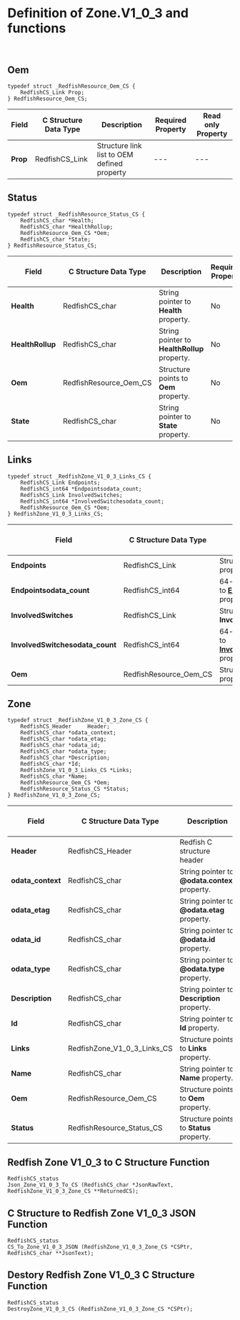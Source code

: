 # Definition of Zone.V1_0_3 and functions<br><br>

## Oem
    typedef struct _RedfishResource_Oem_CS {
        RedfishCS_Link Prop;
    } RedfishResource_Oem_CS;

|Field |C Structure Data Type|Description |Required Property|Read only Property
| ---  | --- | --- | --- | ---
|**Prop**|RedfishCS_Link| Structure link list to OEM defined property| ---| ---


## Status
    typedef struct _RedfishResource_Status_CS {
        RedfishCS_char *Health;
        RedfishCS_char *HealthRollup;
        RedfishResource_Oem_CS *Oem;
        RedfishCS_char *State;
    } RedfishResource_Status_CS;

|Field |C Structure Data Type|Description |Required Property|Read only Property
| ---  | --- | --- | --- | ---
|**Health**|RedfishCS_char| String pointer to **Health** property.| No| Yes
|**HealthRollup**|RedfishCS_char| String pointer to **HealthRollup** property.| No| Yes
|**Oem**|RedfishResource_Oem_CS| Structure points to **Oem** property.| No| No
|**State**|RedfishCS_char| String pointer to **State** property.| No| Yes


## Links
    typedef struct _RedfishZone_V1_0_3_Links_CS {
        RedfishCS_Link Endpoints;
        RedfishCS_int64 *Endpointsodata_count;
        RedfishCS_Link InvolvedSwitches;
        RedfishCS_int64 *InvolvedSwitchesodata_count;
        RedfishResource_Oem_CS *Oem;
    } RedfishZone_V1_0_3_Links_CS;

|Field |C Structure Data Type|Description |Required Property|Read only Property
| ---  | --- | --- | --- | ---
|**Endpoints**|RedfishCS_Link| Structure link list to **Endpoints** property.| No| Yes
|**Endpointsodata_count**|RedfishCS_int64| 64-bit long long interger pointer to **Endpoints@odata.count** property.| No| No
|**InvolvedSwitches**|RedfishCS_Link| Structure link list to **InvolvedSwitches** property.| No| Yes
|**InvolvedSwitchesodata_count**|RedfishCS_int64| 64-bit long long interger pointer to **InvolvedSwitches@odata.count** property.| No| No
|**Oem**|RedfishResource_Oem_CS| Structure points to **Oem** property.| No| No


## Zone
    typedef struct _RedfishZone_V1_0_3_Zone_CS {
        RedfishCS_Header     Header;
        RedfishCS_char *odata_context;
        RedfishCS_char *odata_etag;
        RedfishCS_char *odata_id;
        RedfishCS_char *odata_type;
        RedfishCS_char *Description;
        RedfishCS_char *Id;
        RedfishZone_V1_0_3_Links_CS *Links;
        RedfishCS_char *Name;
        RedfishResource_Oem_CS *Oem;
        RedfishResource_Status_CS *Status;
    } RedfishZone_V1_0_3_Zone_CS;

|Field |C Structure Data Type|Description |Required Property|Read only Property
| ---  | --- | --- | --- | ---
|**Header**|RedfishCS_Header|Redfish C structure header|---|---
|**odata_context**|RedfishCS_char| String pointer to **@odata.context** property.| No| No
|**odata_etag**|RedfishCS_char| String pointer to **@odata.etag** property.| No| No
|**odata_id**|RedfishCS_char| String pointer to **@odata.id** property.| Yes| No
|**odata_type**|RedfishCS_char| String pointer to **@odata.type** property.| Yes| No
|**Description**|RedfishCS_char| String pointer to **Description** property.| No| Yes
|**Id**|RedfishCS_char| String pointer to **Id** property.| Yes| Yes
|**Links**|RedfishZone_V1_0_3_Links_CS| Structure points to **Links** property.| No| No
|**Name**|RedfishCS_char| String pointer to **Name** property.| Yes| Yes
|**Oem**|RedfishResource_Oem_CS| Structure points to **Oem** property.| No| No
|**Status**|RedfishResource_Status_CS| Structure points to **Status** property.| No| No
## Redfish Zone V1_0_3 to C Structure Function
    RedfishCS_status
    Json_Zone_V1_0_3_To_CS (RedfishCS_char *JsonRawText, RedfishZone_V1_0_3_Zone_CS **ReturnedCS);

## C Structure to Redfish Zone V1_0_3 JSON Function
    RedfishCS_status
    CS_To_Zone_V1_0_3_JSON (RedfishZone_V1_0_3_Zone_CS *CSPtr, RedfishCS_char **JsonText);

## Destory Redfish Zone V1_0_3 C Structure Function
    RedfishCS_status
    DestroyZone_V1_0_3_CS (RedfishZone_V1_0_3_Zone_CS *CSPtr);

